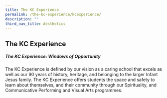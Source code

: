 ```yaml
---
title: The KC Experience
permalink: /the-kc-experience/kcexperience/
description: ""
third_nav_title: Aesthetics
---
```


## The KC Experience

##### _The KC Experience: Windows of Opportunity_

The KC Experience is defined by our vision as a caring school that excels as well as our 90 years of history, heritage, and belonging to the larger Infant Jesus family. The KC Experience offers students the space and safety to learn about themselves, and their community through our Spirituality, and Communicative Performing and Visual Arts programmes.
